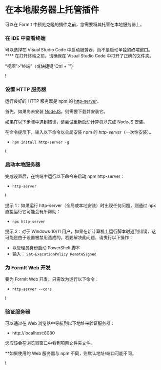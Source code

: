 # 在本地服务器上托管插件

可以在 FormIt 中预览克隆的插件之前，您需要将其托管在本地服务器上。

### **在 IDE 中查看终端**

可以选择在 Visual Studio Code 中启动服务器，而不是启动单独的终端窗口。**** 在打开终端之前，请确保在 Visual Studio Code 中打开了正确的文件夹。

“视图”>“终端”（或快捷键“Ctrl + \`”）

\![](<../../../.gitbook/assets/image (11) (1).png>)

### 设置 HTTP 服务器

运行良好的 HTTP 服务器是 npm 的 [http-server](https://www.npmjs.com/package/http-server)。

首先，如果尚未安装 [NodeJS](https://nodejs.org/en/)，则需要下载并安装它。

如果在以下步骤中遇到错误，请尝试重新启动计算机以完成 NodeJS 安装。

在命令提示下，输入以下命令以全局安装 npm 的 _http-server_（一次性安装）。

* `npm install http-server -g`

\![](<../../../.gitbook/assets/image (47).png>)

### 启动本地服务器

完成设置后，在终端中运行以下命令来启动 npm http-server：

* `http-server`

\![](<../../../.gitbook/assets/image (84).png>)

提示 1：如果运行 http-server（全局或本地安装）时出现任何问题，则通过 npx 直接运行它可能会有所帮助：

* `npx http-server`

提示 2：对于 Windows 10/11 用户，如果在新计算机上运行脚本时遇到错误，这可能是由于设置被禁用造成的。若要解决此问题，请执行以下操作：

* 以管理员身份启动 PowerShell 脚本
* 输入： `Set-ExecutionPolicy RemoteSigned`

### 为 FormIt Web 开发

要为 FormIt Web 开发，只需改为运行以下命令：

* `http-server --cors`

\![](<../../../.gitbook/assets/image (10) (1).png>)

### 验证服务器

可以通过在 Web 浏览器中导航到以下地址来验证服务器：

* http://localhost:8080

您应该会在浏览器窗口中看到项目文件夹文件。

**如果使用的 Web 服务器与 npm 不同，则默认地址/端口可能不同。

\![](<../../../.gitbook/assets/image (41).png>)
